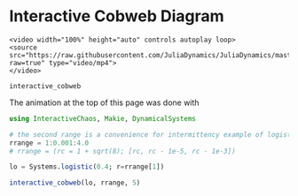 # Interactive Cobweb Diagram
```@raw html
<video width="100%" height="auto" controls autoplay loop>
<source src="https://raw.githubusercontent.com/JuliaDynamics/JuliaDynamics/master/videos/interact/cobweb.mp4?raw=true" type="video/mp4">
</video>
```

```@docs
interactive_cobweb
```

The animation at the top of this page was done with

```julia
using InteractiveChaos, Makie, DynamicalSystems

# the second range is a convenience for intermittency example of logistic
rrange = 1:0.001:4.0
# rrange = (rc = 1 + sqrt(8); [rc, rc - 1e-5, rc - 1e-3])

lo = Systems.logistic(0.4; r=rrange[1])

interactive_cobweb(lo, rrange, 5)
```
